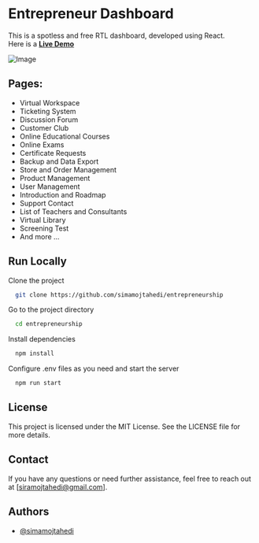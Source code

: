 # Entrepreneur Dashboard

This is a spotless and free RTL dashboard, developed using React.
<br />
Here is a [**Live Demo**](https://entrepreneurship-seven.vercel.app/)


![Image](https://github.com/user-attachments/assets/80a4817e-3c7c-4d8b-9abd-95b43fec16e4)


## Pages:

- Virtual Workspace
- Ticketing System
- Discussion Forum
- Customer Club
- Online Educational Courses
- Online Exams
- Certificate Requests
- Backup and Data Export
- Store and Order Management
- Product Management
- User Management
- Introduction and Roadmap
- Support Contact
- List of Teachers and Consultants
- Virtual Library
- Screening Test
- And more ...

## Run Locally


Clone the project

```bash
  git clone https://github.com/simamojtahedi/entrepreneurship
```

Go to the project directory

```bash
  cd entrepreneurship
```

Install dependencies

```bash
  npm install
```

Configure .env files as you need and start the server

```bash
  npm run start
```

## License
This project is licensed under the MIT License. See the LICENSE file for more details.

## Contact
If you have any questions or need further assistance, feel free to reach out at [siramojtahedi@gmail.com].


## Authors

- [@simamojtahedi](https://github.com/simamojtahedi)
